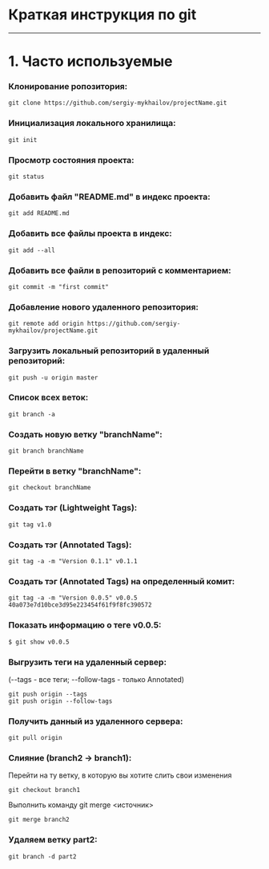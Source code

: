 # Краткая инструкция по git
___

# 1. Часто используемые
### Клонирование ропозитория:
```
git clone https://github.com/sergiy-mykhailov/projectName.git
```
### Инициализация локального хранилища:
```
git init
```

### Просмотр состояния проекта:
```
git status
```

### Добавить файл "README.md" в индекс проекта:
```
git add README.md
```

### Добавить все файлы проекта в индекс:
```
git add --all
```

### Добавить все файли в репозиторий с комментарием:
```
git commit -m "first commit"
```

### Добавление нового удаленного репозитория:
```
git remote add origin https://github.com/sergiy-mykhailov/projectName.git
```

### Загрузить локальный репозиторий в удаленный репозиторий:
```
git push -u origin master
```

### Список всех веток:
```
git branch -a
```

### Создать новую ветку "branchName":
```
git branch branchName
```

### Перейти в ветку "branchName":
```
git checkout branchName
```

### Создать тэг (Lightweight Tags):
```
git tag v1.0
```

### Создать тэг (Annotated Tags):
```
git tag -a -m "Version 0.1.1" v0.1.1
```

### Создать тэг (Annotated Tags) на определенный комит:
```
git tag -a -m "Version 0.0.5" v0.0.5 40a073e7d10bce3d95e223454f61f9f8fc390572
```

### Показать информацию о теге v0.0.5:
```
$ git show v0.0.5
```

### Выгрузить теги на удаленный сервер:
(--tags - все теги; --follow-tags - только Annotated)
```
git push origin --tags
git push origin --follow-tags
```

### Получить данный из удаленного сервера:
```
git pull origin
```

### Слияние (branch2 -> branch1):
Перейти на ту ветку, в которую вы хотите слить свои изменения
```
git checkout branch1
```
Выполнить команду git merge <источник>
```
git merge branch2
```

### Удаляем ветку part2:
```
git branch -d part2
```
